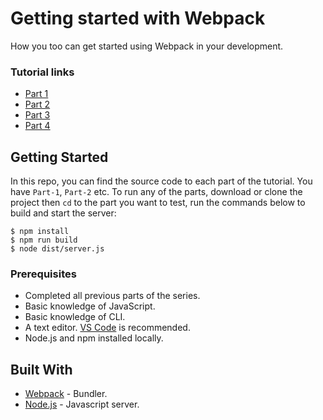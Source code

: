 # Getting started with Webpack

How you too can get started using Webpack in your development.

### Tutorial links

- [Part 1](#)
- [Part 2](#)
- [Part 3](#)
- [Part 4](#)

## Getting Started

In this repo, you can find the source code to each part of the tutorial. You have `Part-1`, `Part-2` etc. To run any of the parts, download or clone the project then `cd` to the part you want to test, run the commands below to build and start the server:

```
$ npm install
$ npm run build
$ node dist/server.js
```

### Prerequisites

- Completed all previous parts of the series.
- Basic knowledge of JavaScript.
- Basic knowledge of CLI.
- A text editor. [VS Code](https://code.visualstudio.com/) is recommended.
- Node.js and npm installed locally.

## Built With

- [Webpack](https://webpack.js.org/) - Bundler.
- [Node.js](https://nodejs.org/) - Javascript server.
